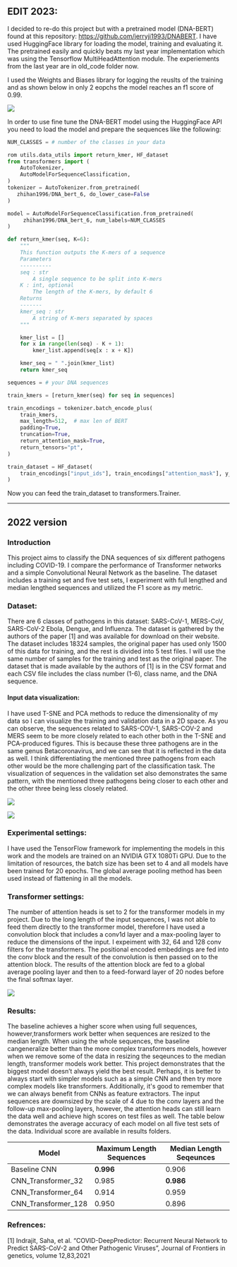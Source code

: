 ## EDIT 2023:
I decided to re-do this project but with a pretrained model (DNA-BERT) found at this repository: https://github.com/jerryji1993/DNABERT. I have used HuggingFace library for loading the model, training and evaluating it. The pretrained easily and quickly beats my last year implementation which was using the Tensorflow MultiHeadAttention module.
The experiements from the last year are in old_code folder now.

I used the Weights and Biases library for logging the reuslts of the training and as shown below in only 2 eopchs the model reaches an f1 score of 0.99. 

![](data/eval_logs.png)

In order to use fine tune the DNA-BERT model using the HuggingFace API you need to load the model and prepare the sequences like the following:

```python
NUM_CLASSES = # number of the classes in your data

rom utils.data_utils import return_kmer, HF_dataset
from transformers import (
    AutoTokenizer,
    AutoModelForSequenceClassification,
)
tokenizer = AutoTokenizer.from_pretrained(
   zhihan1996/DNA_bert_6, do_lower_case=False
)

model = AutoModelForSequenceClassification.from_pretrained(
     zhihan1996/DNA_bert_6, num_labels=NUM_CLASSES
)

def return_kmer(seq, K=6):
    """
    This function outputs the K-mers of a sequence
    Parameters
    ----------
    seq : str
        A single sequence to be split into K-mers
    K : int, optional
        The length of the K-mers, by default 6
    Returns
    -------
    kmer_seq : str
        A string of K-mers separated by spaces
    """

    kmer_list = []
    for x in range(len(seq) - K + 1):
        kmer_list.append(seq[x : x + K])

    kmer_seq = " ".join(kmer_list)
    return kmer_seq

sequences = # your DNA sequences 

train_kmers = [return_kmer(seq) for seq in sequences]

train_encodings = tokenizer.batch_encode_plus(
    train_kmers,
    max_length=512,  # max len of BERT
    padding=True,
    truncation=True,
    return_attention_mask=True,
    return_tensors="pt",
)

train_dataset = HF_dataset(
    train_encodings["input_ids"], train_encodings["attention_mask"], y_train
)
```
Now you can feed the train_dataset to transformers.Trainer.

------------------------------------------------------------------------------------------------------------------------------
## 2022 version
### Introduction
This project aims to classify the DNA sequences of six different pathogens including COVID-19. I compare the performance of Transformer networks and a simple Convolutional Neural Network as the baseline. The dataset includes a training set and five test sets, I experiment with full lengthed and median lengthed sequences and utilized the F1 score as my metric. 

### Dataset:
There are 6 classes of pathogens in this dataset: SARS-CoV-1, MERS-CoV, SARS-CoV-2 Ebola, Dengue, and Influenza. The dataset is gathered by the authors of the paper [1] and was available for download on their website. The dataset includes 18324 samples, the original paper has used only 1500 of this data for training, and the rest is divided into 5 test files. I will use the same number of samples for the training and test as the original paper. The dataset that is made available by the authors of [1] is in the CSV format and each CSV file includes the class number (1-6), class name, and the DNA sequence. 

#### Input data visualization:
I have used T-SNE and PCA methods to reduce the dimensionality of my data so I can visualize the training and validation data in a 2D space. As you can observe, the sequences related to SARS-COV-1, SARS-COV-2 and MERS seem to be more closely related to each other both in the T-SNE and PCA-produced figures. This is because these three pathogens are in the same genus Betacoronavirus, and we can see that it is reflected in the data as well. I think differentiating the mentioned three pathogens from each other would be the more challenging part of the classification task. The visualization of sequences in the validation set also demonstrates the same pattern, with the mentioned three pathogens being closer to each other and the other three being less closely related.

![](data/tsne_train.png)

![](data/tsne_val.png)

### Experimental settings:
I have used the TensorFlow framework for implementing the models in this work and the models are trained on an NVIDIA GTX 1080Ti GPU. Due to the limitation of resources, the batch size has been set to 4 and all models have been trained for 20 epochs. The global average pooling method has been used instead of flattening in all the models.

### Transformer settings:
The number of attention heads is set to 2 for the transformer models in my project. Due to the long length of the input sequences, I was not able to feed them directly to the transformer model, therefore I have used a convolution block that includes a conv1d layer and a max-pooling layer to reduce the dimensions of the input. I expeiment with 32, 64 and 128 conv filters for the transformers. The positional encoded embeddings are fed into the conv block and the result of the convolution is then passed on to the attention block. The results of the attention block are fed to a global average pooling layer and then to a feed-forward layer of 20 nodes before the final softmax layer.

![](CNN_Transformer_32_architecture.png)

### Results:
The baseline achieves a higher score when using full sequences, however,transformers work better when sequences are resized to the median length. When using the whole sequences, the baseline cangeneralize better than the more complex transformers models, however when we remove some of the data in resizing the seqeunces to the median length, transformer models work better. This project demonstrates that the biggest model doesn’t always yield the best result. Perhaps, it is better to always start with simpler models such as a simple CNN and then try more complex models like transformers. Additionally, it's good to remember that we can always benefit from CNNs as feature extractors. The input sequences are downsized by the scale of 4 due to the conv layers and the follow-up max-pooling layers, however, the attention heads can still learn the data well and achieve high scores on test files as well. 
The table below demonstrates the average accuracy of each model on all five test sets of the data. Individual score are available in results folders.

| Model  | Maximum Length Sequences |Median Length Seqeunces|
| ------------- | ------------- |------------- |
| Baseline CNN | **0.996**  | 0.906 |
| CNN_Transformer_32  | 0.985 | **0.986**  |
| CNN_Transformer_64   | 0.914 | 0.959|
| CNN_Transformer_128   | 0.950 | 0.896 |

### Refrences:
[1] Indrajit, Saha, et al. “COVID-DeepPredictor: Recurrent Neural Network to Predict SARS-CoV-2 and Other Pathogenic Viruses”, Journal of Frontiers in genetics, volume 12,83,2021
